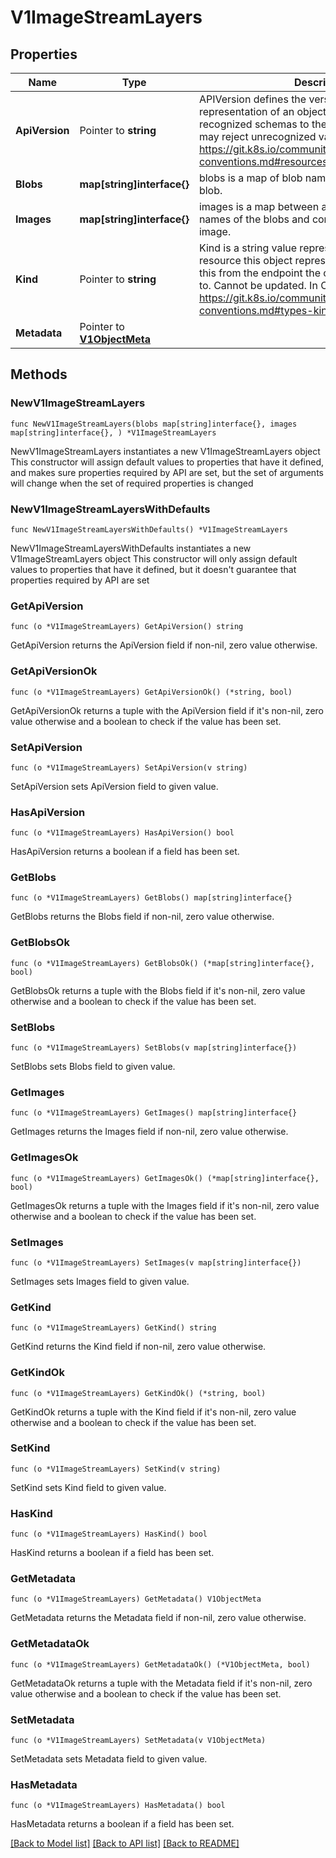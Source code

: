 # V1ImageStreamLayers

## Properties

Name | Type | Description | Notes
------------ | ------------- | ------------- | -------------
**ApiVersion** | Pointer to **string** | APIVersion defines the versioned schema of this representation of an object. Servers should convert recognized schemas to the latest internal value, and may reject unrecognized values. More info: https://git.k8s.io/community/contributors/devel/api-conventions.md#resources | [optional] 
**Blobs** | **map[string]interface{}** | blobs is a map of blob name to metadata about the blob. | 
**Images** | **map[string]interface{}** | images is a map between an image name and the names of the blobs and config that comprise the image. | 
**Kind** | Pointer to **string** | Kind is a string value representing the REST resource this object represents. Servers may infer this from the endpoint the client submits requests to. Cannot be updated. In CamelCase. More info: https://git.k8s.io/community/contributors/devel/api-conventions.md#types-kinds | [optional] 
**Metadata** | Pointer to [**V1ObjectMeta**](V1ObjectMeta.md) |  | [optional] 

## Methods

### NewV1ImageStreamLayers

`func NewV1ImageStreamLayers(blobs map[string]interface{}, images map[string]interface{}, ) *V1ImageStreamLayers`

NewV1ImageStreamLayers instantiates a new V1ImageStreamLayers object
This constructor will assign default values to properties that have it defined,
and makes sure properties required by API are set, but the set of arguments
will change when the set of required properties is changed

### NewV1ImageStreamLayersWithDefaults

`func NewV1ImageStreamLayersWithDefaults() *V1ImageStreamLayers`

NewV1ImageStreamLayersWithDefaults instantiates a new V1ImageStreamLayers object
This constructor will only assign default values to properties that have it defined,
but it doesn't guarantee that properties required by API are set

### GetApiVersion

`func (o *V1ImageStreamLayers) GetApiVersion() string`

GetApiVersion returns the ApiVersion field if non-nil, zero value otherwise.

### GetApiVersionOk

`func (o *V1ImageStreamLayers) GetApiVersionOk() (*string, bool)`

GetApiVersionOk returns a tuple with the ApiVersion field if it's non-nil, zero value otherwise
and a boolean to check if the value has been set.

### SetApiVersion

`func (o *V1ImageStreamLayers) SetApiVersion(v string)`

SetApiVersion sets ApiVersion field to given value.

### HasApiVersion

`func (o *V1ImageStreamLayers) HasApiVersion() bool`

HasApiVersion returns a boolean if a field has been set.

### GetBlobs

`func (o *V1ImageStreamLayers) GetBlobs() map[string]interface{}`

GetBlobs returns the Blobs field if non-nil, zero value otherwise.

### GetBlobsOk

`func (o *V1ImageStreamLayers) GetBlobsOk() (*map[string]interface{}, bool)`

GetBlobsOk returns a tuple with the Blobs field if it's non-nil, zero value otherwise
and a boolean to check if the value has been set.

### SetBlobs

`func (o *V1ImageStreamLayers) SetBlobs(v map[string]interface{})`

SetBlobs sets Blobs field to given value.


### GetImages

`func (o *V1ImageStreamLayers) GetImages() map[string]interface{}`

GetImages returns the Images field if non-nil, zero value otherwise.

### GetImagesOk

`func (o *V1ImageStreamLayers) GetImagesOk() (*map[string]interface{}, bool)`

GetImagesOk returns a tuple with the Images field if it's non-nil, zero value otherwise
and a boolean to check if the value has been set.

### SetImages

`func (o *V1ImageStreamLayers) SetImages(v map[string]interface{})`

SetImages sets Images field to given value.


### GetKind

`func (o *V1ImageStreamLayers) GetKind() string`

GetKind returns the Kind field if non-nil, zero value otherwise.

### GetKindOk

`func (o *V1ImageStreamLayers) GetKindOk() (*string, bool)`

GetKindOk returns a tuple with the Kind field if it's non-nil, zero value otherwise
and a boolean to check if the value has been set.

### SetKind

`func (o *V1ImageStreamLayers) SetKind(v string)`

SetKind sets Kind field to given value.

### HasKind

`func (o *V1ImageStreamLayers) HasKind() bool`

HasKind returns a boolean if a field has been set.

### GetMetadata

`func (o *V1ImageStreamLayers) GetMetadata() V1ObjectMeta`

GetMetadata returns the Metadata field if non-nil, zero value otherwise.

### GetMetadataOk

`func (o *V1ImageStreamLayers) GetMetadataOk() (*V1ObjectMeta, bool)`

GetMetadataOk returns a tuple with the Metadata field if it's non-nil, zero value otherwise
and a boolean to check if the value has been set.

### SetMetadata

`func (o *V1ImageStreamLayers) SetMetadata(v V1ObjectMeta)`

SetMetadata sets Metadata field to given value.

### HasMetadata

`func (o *V1ImageStreamLayers) HasMetadata() bool`

HasMetadata returns a boolean if a field has been set.


[[Back to Model list]](../README.md#documentation-for-models) [[Back to API list]](../README.md#documentation-for-api-endpoints) [[Back to README]](../README.md)


